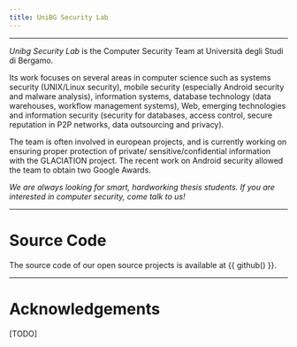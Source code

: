 ```yaml
---
title: UniBG Security Lab
---
```


---

*Unibg Security Lab* is the Computer Security Team at Università degli Studi di
Bergamo.

Its work focuses on several areas in computer science such as systems security
(UNIX/Linux security), mobile security (especially Android security and malware
analysis), information systems, database technology (data warehouses, workflow
management systems), Web, emerging technologies and information security
(security for databases, access control, secure reputation in P2P networks, data
outsourcing and privacy).

The team is often involved in european projects, and is currently working on
ensuring proper protection of private/ sensitive/confidential information with
the GLACIATION project. The recent work on Android security allowed the team to
obtain two Google Awards.

*We are always looking for smart, hardworking thesis students. If you are
interested in computer security, come talk to us!*

---

# Source Code

The source code of our open source projects is available at {{ github() }}.

---

# Acknowledgements

[TODO]
